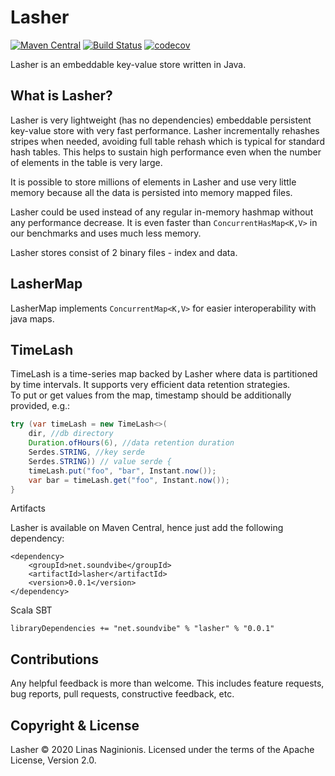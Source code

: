 Lasher
==========
[![Maven Central](https://maven-badges.herokuapp.com/maven-central/net.soundvibe/lasher/badge.svg)](https://maven-badges.herokuapp.com/maven-central/net.soundvibe/lasher)
[![Build Status](https://travis-ci.org/soundvibe/lasher.svg)](https://travis-ci.org/soundvibe/lasher)
[![codecov](https://codecov.io/gh/soundvibe/lasher/branch/master/graph/badge.svg)](https://codecov.io/gh/soundvibe/lasher)

Lasher is an embeddable key-value store written in Java.

What is Lasher?
-------------------
Lasher is very lightweight (has no dependencies) embeddable persistent key-value store with very fast performance. 
Lasher incrementally rehashes stripes when needed, avoiding full table rehash which is typical for standard hash tables.
This helps to sustain high performance even when the number of elements in the table is very large.  

It is possible to store millions of elements in Lasher and use very little memory because all the data is persisted into memory mapped files.

Lasher could be used instead of any regular in-memory hashmap without any performance decrease. 
It is even faster than `ConcurrentHasMap<K,V>` in our benchmarks and uses much less memory. 

Lasher stores consist of 2 binary files - index and data.

LasherMap
-------------------
LasherMap implements `ConcurrentMap<K,V>` for easier interoperability with java maps.

TimeLash
-------------------
TimeLash is a time-series map backed by Lasher where data is partitioned by time intervals.
It supports very efficient data retention strategies.    
To put or get values from the map, timestamp should be additionally provided, e.g.:

```java
try (var timeLash = new TimeLash<>(
    dir, //db directory
    Duration.ofHours(6), //data retention duration 
    Serdes.STRING, //key serde
    Serdes.STRING)) // value serde {
    timeLash.put("foo", "bar", Instant.now()); 
    var bar = timeLash.get("foo", Instant.now()); 
}
```

Artifacts 

Lasher is available on Maven Central, hence just add the following dependency:
```
<dependency>
    <groupId>net.soundvibe</groupId>
    <artifactId>lasher</artifactId>
    <version>0.0.1</version>
</dependency>
```
Scala SBT
```
libraryDependencies += "net.soundvibe" % "lasher" % "0.0.1"
```

Contributions
-----------

Any helpful feedback is more than welcome. This includes feature requests, bug reports, pull requests, constructive feedback, etc.

Copyright & License
-------------------

Lasher © 2020 Linas Naginionis. Licensed under the terms of the Apache License, Version 2.0.